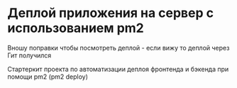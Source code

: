 # Деплой приложения на сервер с использованием pm2

Вношу поправки чтобы посмотреть деплой - если вижу то деплой через Гит получился

Стартеркит проекта по автоматизации деплоя фронтенда и бэкенда при помощи pm2 (pm2 deploy)
